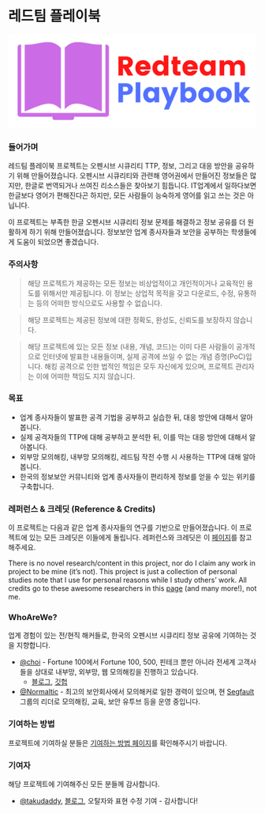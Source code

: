 # 레드팀 플레이북

![](<.gitbook/assets/rt-playbook-logo (1).svg>)

### 들어가며

레드팀 플레이북 프로젝트는 오펜시브 시큐리티 TTP, 정보, 그리고 대응 방안을 공유하기 위해 만들어졌습니다. 오펜시브 시큐리티와 관련해 영어권에서 만들어진 정보들은 많지만, 한글로 번역되거나 쓰여진  리소스들은 찾아보기 힘듭니다. IT업계에서 일하다보면 한글보다 영어가 편해진다곤 하지만, 모든 사람들이 능숙하게 영어를 읽고 쓰는 것은 아닙니다.&#x20;

이 프로젝트는 부족한 한글 오펜시브 시큐리티 정보 문제를 해결하고 정보 공유를 더 원활하게 하기 위해 만들어졌습니다. 정보보안 업계 종사자들과 보안을 공부하는 학생들에게 도움이 되었으면 좋겠습니다.&#x20;

### 주의사항&#x20;

> 해당 프로젝트가 제공하는 모든 정보는 비상업적이고 개인적이거나 교육적인 용도를 위해서만 제공됩니다. 이 정보는 상업적 목적을 갖고 다운로드, 수정, 유통하는 등의 어떠한 방식으로도 사용할 수 없습니다.&#x20;

> 해당 프로젝트는 제공된 정보에 대한 정확도, 완성도, 신뢰도를 보장하지 않습니다.&#x20;

> 해당 프로젝트에 있는 모든 정보 (내용, 개념, 코드)는 이미 다른 사람들이 공개적으로 인터넷에 발표한 내용들이며, 실제 공격에 쓰일 수 없는 개념 증명(PoC)입니다. 해킹 공격으로 인한 법적인 책임은 모두 자신에게 있으며, 프로젝트 관리자는 이에 어떠한 책임도 지지 않습니다.&#x20;

### 목표&#x20;

* 업계 종사자들이 발표한 공격 기법을 공부하고 실습한 뒤, 대응 방안에 대해서 알아봅니다.&#x20;
* 실제 공격자들의 TTP에 대해 공부하고 분석한 뒤, 이를 막는 대응 방안에 대해서 알아봅니다.&#x20;
* 외부망 모의해킹, 내부망 모의해킹, 레드팀 작전 수행 시 사용하는 TTP에 대해 알아봅니다.&#x20;
* 한국의 정보보안 커뮤니티와 업계 종사자들이 편리하게 정보를 얻을 수 있는 위키를 구축합니다. &#x20;

### 레퍼런스 & 크레딧 (Reference & Credits)

이 프로젝트는 다음과 같은 업계 종사자들의 연구를 기반으로 만들어졌습니다. 이 프로젝트에 있는 모든 크레딧은 이들에게 돌립니다. 레퍼런스와 크레딧은 이 [페이지](MISC/레퍼런스-크레딧.md)를 참고해주세요.&#x20;

There is no novel research/content in this project, nor do I claim any work in project to be mine (it’s not). This project is just a collection of personal studies note that I use for personal reasons while I study others’ work. All credits go to these awesome researchers in this [page](MISC/레퍼런스-크레딧.md) (and many more!), not me.&#x20;

### WhoAreWe?&#x20;

업계 경험이 있는 전/현직 해커들로, 한국의 오펜시브 시큐리티 정보 공유에 기여하는 것을 지향합니다.

* [@choi](https://www.linkedin.com/in/sunggwan-choi/) - Fortune 100에서 Fortune 100, 500, 핀테크 뿐만 아니라 전세계 고객사들을 상대로 내부망, 외부망, 웹 모의해킹을 진행하고 있습니다.&#x20;
  * [블로그](https://blog.sunggwanchoi.com/), [깃헙 ](https://github.com/choisg)
* [@Normaltic](https://www.youtube.com/c/NormalticPlace) -  최고의 보안회사에서 모의해커로 일한 경력이 있으며, 현 [Segfault](https://segfaulthub.com/) 그룹의 리더로 모의해킹, 교육, 보안 유투브 등을 운영 중입니다.&#x20;

### 기여하는 방법&#x20;

프로젝트에 기여하실 분들은 [기여하는 방법 페이지](MISC/contributions.md)를 확인해주시기 바랍니다.&#x20;

### 기여자&#x20;

해당 프로젝트에 기여해주신 모든 분들께 감사합니다.&#x20;

* [@takudaddy](https://www.linkedin.com/in/takudaddy-87a4a4204/), [블로그](https://takudaddy.tistory.com/), 오탈자와 표현 수정 기여 - 감사합니다!&#x20;
